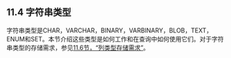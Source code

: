 ## 11.4 字符串类型

字符串类型是CHAR，VARCHAR，BINARY，VARBINARY，BLOB，TEXT，ENUM和SET。本节介绍这些类型是如何工作和在查询中如何使用它们。对于字符串类型的存储需求，参见[11.6节，“列类型存储需求”][11.06.00]。


[11.06.00]: 11.06.00_Data_Type_Storage_Requirements.md

